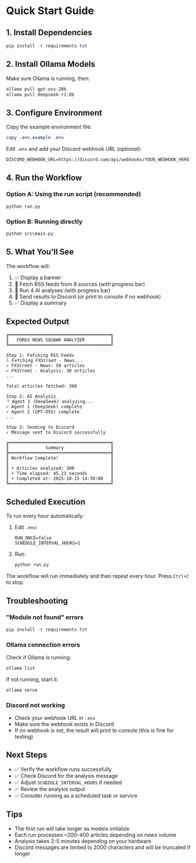 # Quick Start Guide

## 1. Install Dependencies

```powershell
pip install -r requirements.txt
```

## 2. Install Ollama Models

Make sure Ollama is running, then:

```powershell
ollama pull gpt-oss:20b
ollama pull deepseek-r1:8b
```

## 3. Configure Environment

Copy the example environment file:

```powershell
copy .env.example .env
```

Edit `.env` and add your Discord webhook URL (optional):

```env
DISCORD_WEBHOOK_URL=https://discord.com/api/webhooks/YOUR_WEBHOOK_HERE
```

## 4. Run the Workflow

### Option A: Using the run script (recommended)

```powershell
python run.py
```

### Option B: Running directly

```powershell
python src\main.py
```

## 5. What You'll See

The workflow will:

1. ✅ Display a banner
2. 🔄 Fetch RSS feeds from 8 sources (with progress bar)
3. 🤖 Run 4 AI analyses (with progress bar)
4. 💬 Send results to Discord (or print to console if no webhook)
5. ✅ Display a summary

## Expected Output

```
╔═══════════════════════════════════════╗
║   FOREX NEWS SQUAWK ANALYZER          ║
╚═══════════════════════════════════════╝

Step 1: Fetching RSS Feeds
⠧ Fetching FXStreet - News...
✓ FXStreet - News: 50 articles
✓ FXStreet - Analysis: 30 articles
...

Total articles fetched: 300

Step 2: AI Analysis
⠙ Agent 1 (DeepSeek) analyzing...
✓ Agent 1 (DeepSeek) complete
✓ Agent 2 (GPT-OSS) complete
...

Step 3: Sending to Discord
✓ Message sent to Discord successfully

╔═══════════════════════════════════════╗
║              Summary                  ║
╠═══════════════════════════════════════╣
║ Workflow Complete!                    ║
║                                       ║
║ • Articles analyzed: 300              ║
║ • Time elapsed: 45.23 seconds         ║
║ • Completed at: 2025-10-15 14:30:00   ║
╚═══════════════════════════════════════╝
```

## Scheduled Execution

To run every hour automatically:

1. Edit `.env`:
   ```env
   RUN_ONCE=false
   SCHEDULE_INTERVAL_HOURS=1
   ```

2. Run:
   ```powershell
   python run.py
   ```

The workflow will run immediately and then repeat every hour. Press `Ctrl+C` to stop.

## Troubleshooting

### "Module not found" errors

```powershell
pip install -r requirements.txt
```

### Ollama connection errors

Check if Ollama is running:

```powershell
ollama list
```

If not running, start it:

```powershell
ollama serve
```

### Discord not working

- Check your webhook URL in `.env`
- Make sure the webhook exists in Discord
- If no webhook is set, the result will print to console (this is fine for testing)

## Next Steps

- ✅ Verify the workflow runs successfully
- ✅ Check Discord for the analysis message
- ✅ Adjust `SCHEDULE_INTERVAL_HOURS` if needed
- ✅ Review the analysis output
- ✅ Consider running as a scheduled task or service

## Tips

- The first run will take longer as models initialize
- Each run processes ~200-400 articles depending on news volume
- Analysis takes 2-5 minutes depending on your hardware
- Discord messages are limited to 2000 characters and will be truncated if longer
